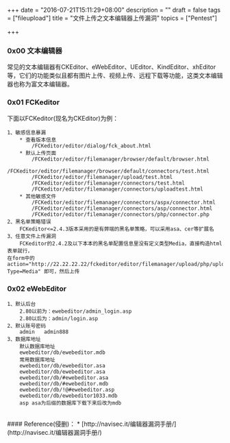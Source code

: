 +++
date = "2016-07-21T15:11:29+08:00"
description = ""
draft = false
tags = ["fileupload"]
title = "文件上传之文本编辑器上传漏洞"
topics = ["Pentest"]

+++
<!--
 * @Author: reber
 * @Mail: reber0ask@qq.com
 * @Date: 2019-04-10 10:45:00
 * @LastEditTime: 2019-04-10 10:45:00
 -->

### 0x00 文本编辑器
常见的文本编辑器有CKEditor、eWebEditor、UEditor、KindEditor、xhEditor等，它们的功能类似且都有图片上传、视频上传、远程下载等功能，这类文本编辑器也称为富文本编辑器。

### 0x01 FCKeditor
下面以FCKeditor(现名为CKEditor)为例：
```
1、敏感信息暴漏
    * 查看版本信息
        /FCKeditor/editor/dialog/fck_about.html
    * 默认上传页面
        /FCKeditor/editor/filemanager/browser/default/browser.html
        /FCKeditor/editor/filemanager/browser/default/connectors/test.html
        /FCKeditor/editor/filemanager/upload/test.html
        /FCKeditor/editor/filemanager/connectors/test.html
        /FCKeditor/editor/filemanager/connectors/uploadtest.html
    * 其他敏感文件
        /FCKeditor/editor/filemanager/connectors/aspx/connector.html
        /FCKeditor/editor/filemanager/connectors/asp/connector.html
        /FCKeditor/editor/filemanager/connectors/php/connector.php
2、黑名单策略错误
    FCKeditor<=2.4.3版本采用的是有弊端的黑名单策略，可以采用asa、cer等扩展名
3、任意文件上传漏洞
    FCKeditor的2.4.2及以下本本的黑名单配置信息里没有定义类型Media，直接构造html表单就行，
在form中的action="http://22.22.22.22/fckeditor/editor/filemanager/upload/php/upload.php?Type=Media" 即可，然后上传
```

### 0x02 eWebEditor
```
1、默认后台
    2.80以前为：ewebeditor/admin_login.asp
    2.80以后为：admin/login.asp
2、默认账号密码
    admin   admin888
3、数据库地址
    默认数据库地址
    ewebeditor/db/ewebeditor.mdb
    常用数据库地址
    ewebeditor/db/ewebeditor.asa
    ewebeditor/db/ewebeditor.asa
    ewebeditor/db/#ewebeditor.asa
    ewebeditor/db/#ewebeditor.mdb
    ewebeditor/db/!@#ewebeditor.asp
    ewebeditor/db/ewebeditor1033.mdb
    asp asa为后缀的数据库下载下来后改为mdb
```
<br />
#### Reference(侵删)：
* [http://navisec.it/编辑器漏洞手册/](http://navisec.it/编辑器漏洞手册/)
